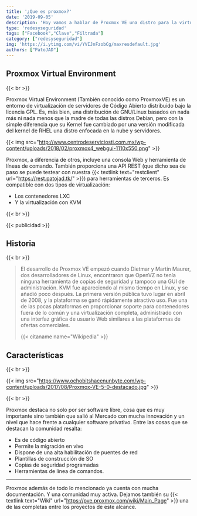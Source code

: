 ```yaml
---
title: '¿Que es proxmox?'
date: '2019-09-05'
description: 'Hoy vamos a hablar de Proxmox VE una distro para la virtualización '
type: 'redesyseguridad'
tags: ["Facebook","Clave","Filtrada"]
category: ["redesyseguridad"]
img: 'https://i.ytimg.com/vi/YVIJnFzobCg/maxresdefault.jpg'
authors: ["PatoJAD"]
---
```


## Proxmox Virtual Environment

{{< br >}}

Proxmox Virtual Environment (También conocido como ProxmoxVE) es un entorno de virtualización de servidores de Código Abierto distribuido bajo la licencia GPL. Es, más bien, una distribución de GNU/Linux basados en nada más ni nada menos que la madre de todas las distros Debian, pero con la simple diferencia que su Kernel fue cambiado por una versión modificada del kernel de RHEL una distro enfocada en la nube y servidores.

{{< img src="http://www.centrodeserviciosti.com.mx/wp-content/uploads/2018/02/proxmox4_webgui-1110x550.png" >}}

Proxmox, a diferencia de otros, incluye una consola Web y herramienta de líneas de comando. También proporciona una API REST (que dicho sea de paso se puede testear con nuestra {{< textlink text="restclient" url="https://rest.patojad.tk/" >}}) para herramientas de terceros. Es compatible con dos tipos de virtualización:
*	Los contenedores LXC
*	Y la virtualización con KVM

{{< br >}}

{{< publicidad >}}

## Historia

{{< br >}}

>El desarrollo de Proxmox VE empezó cuando Dietmar y Martin Maurer, dos desarrolladores de Linux, encontraron que OpenVZ no tenía ninguna herramienta de copias de seguridad y tampoco una GUI de administración. KVM fue apareciendo al mismo tiempo en Linux, y se añadió poco después. La primera versión pública tuvo lugar en abril de 2008, y la plataforma se ganó rápidamente atractivo uso. Fue una de las pocas plataformas en proporcionar soporte para contenedores fuera de lo común y una virtualización completa, administrado con una interfaz gráfica de usuario Web similares a las plataformas de ofertas comerciales.
>
>{{< citaname name="Wikipedia" >}}

## Características

{{< br >}}

{{< img src="https://www.ochobitshacenunbyte.com/wp-content/uploads/2017/08/Proxmox-VE-5-0-destacado.jpg" >}}

{{< br >}}

Proxmox destaca no solo por ser software libre, cosa que es muy importante sino también que salió al Mercado con mucha innovación y un nivel que hace frente a cualquier software privativo. Entre las cosas que se destacan la comunidad resalta:

* Es de código abierto
* Permite la migración en vivo
* Dispone de una alta habilitación de puentes de red
* Plantillas de construcción de SO
* Copias de seguridad programadas
* Herramientas de línea de comandos.

---

 Proxmox además de todo lo mencionado ya cuenta con mucha documentación. Y una comunidad muy activa. Dejamos también su {{< textlink text="Wiki" url="https://pve.proxmox.com/wiki/Main_Page" >}} una de las completas entre los proyectos de este alcance.
